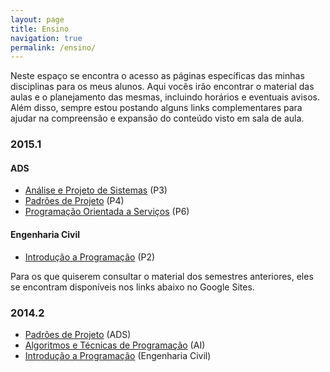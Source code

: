 ```yaml
---
layout: page
title: Ensino
navigation: true
permalink: /ensino/
---
```


Neste espaço se encontra o acesso as páginas específicas das minhas disciplinas para os meus alunos. Aqui vocês irão encontrar o material das aulas e o planejamento das mesmas, incluindo horários e eventuais avisos. Além disso, sempre estou postando alguns links complementares para ajudar na compreensão e expansão do conteúdo visto em sala de aula.

### 2015.1 ###

#### ADS

- [Análise e Projeto de Sistemas](/ensino/aps/) (P3)
- [Padrões de Projeto](/ensino/padroes/) (P4)
- [Programação Orientada a Serviços](/ensino/pos/) (P6)

#### Engenharia Civil
- [Introdução a Programação](/ensino/programacao) (P2)

Para os que quiserem consultar o material dos semestres anteriores, eles se encontram disponíveis nos links abaixo no Google Sites. 

### 2014.2 ###

- [Padrões de Projeto](https://sites.google.com/site/diogodmoreira/padroes-20142) (ADS)
- [Algoritmos e Técnicas de Programação](https://sites.google.com/site/diogodmoreira/algoritmos-automacao-20142) (AI)
- [Introdução a Programação](https://sites.google.com/site/diogodmoreira/introducao-programacao-20142) (Engenharia Civil)
